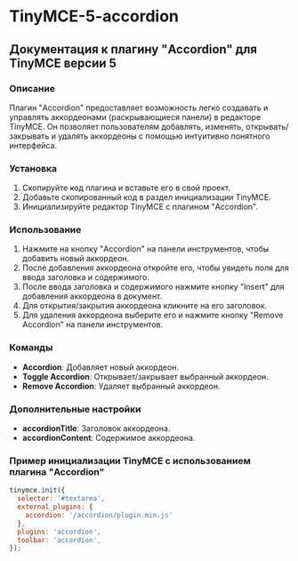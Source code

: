 # TinyMCE-5-accordion
## Документация к плагину "Accordion" для TinyMCE версии 5

### Описание

Плагин "Accordion" предоставляет возможность легко создавать и управлять аккордеонами (раскрывающиеся панели) в редакторе TinyMCE. Он позволяет пользователям добавлять, изменять, открывать/закрывать и удалять аккордеоны с помощью интуитивно понятного интерфейса.

### Установка

1. Скопируйте код плагина и вставьте его в свой проект.
2. Добавьте скопированный код в раздел инициализации TinyMCE.
3. Инициализируйте редактор TinyMCE с плагином "Accordion".

### Использование

1. Нажмите на кнопку "Accordion" на панели инструментов, чтобы добавить новый аккордеон.
2. После добавления аккордеона откройте его, чтобы увидеть поля для ввода заголовка и содержимого.
3. После ввода заголовка и содержимого нажмите кнопку "Insert" для добавления аккордеона в документ.
4. Для открытия/закрытия аккордеона кликните на его заголовок.
5. Для удаления аккордеона выберите его и нажмите кнопку "Remove Accordion" на панели инструментов.

### Команды

- **Accordion**: Добавляет новый аккордеон.
- **Toggle Accordion**: Открывает/закрывает выбранный аккордеон.
- **Remove Accordion**: Удаляет выбранный аккордеон.

### Дополнительные настройки

- **accordionTitle**: Заголовок аккордеона.
- **accordionContent**: Содержимое аккордеона.

### Пример инициализации TinyMCE с использованием плагина "Accordion"

```javascript
tinymce.init({
  selector: '#textarea',
  external_plugins: {
    accordion: '/accordion/plugin.min.js'
  },
  plugins: 'accordion',
  toolbar: 'accordion',
});
```


